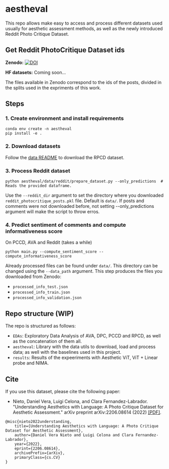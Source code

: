 # aestheval

This repo allows make easy to access and process different datasets used usually for aesthetic assessment methods, as well as the newly introduced Reddit Photo Critique Dataset.

## Get Reddit PhotoCritique Dataset ids
__Zenodo:__ [![DOI](https://zenodo.org/badge/DOI/10.5281/zenodo.6656802.svg)](https://zenodo.org/record/6985507)


__HF datasets:__ Coming soon...

The files available in Zenodo correspond to the ids of the posts, divided in the splits used in the expriments of this work.

## Steps

### 1. Create environment and install requirements

```
conda env create -n aestheval
pip install -e .
```

### 2. Download datasets

Follow the [data README](https://github.com/mediatechnologycenter/aestheval/tree/main/data) to download the RPCD dataset.

### 3. Process Reddit dataset

```
python aestheval/data/reddit/prepare_dataset.py --only_predictions  # Reads the provided dataframe.
```

Use the `--reddit_dir` argument to set the directory where you downloaded ``reddit_photocritique_posts.pkl`` file. Default is `data/`. If posts and comments were not downloaded before, not setting --only_predictions argument will make the script to throw erros.

### 4. Predict sentiment of comments and compute informativeness score

On PCCD, AVA and Reddit (takes a while)

```
python main.py --compute_sentiment_score --compute_informativeness_score
```

Already processed files can be found under `data/`. This directory can be changed using the `--data_path` argument. This step produces the files you downloaded from Zenodo:
- ``processed_info_test.json`` 
- ``processed_info_train.json`` 
- ``processed_info_validation.json``

## Repo structure (WIP)

The repo is structured as follows:
- `EDAs`: Exploratory Data Analysis of AVA, DPC, PCCD and RPCD, as well as the concatenation of them all.
- `aestheval`: Library with the data utils to download, load and process data; as well with the baselines used in this project.
- `results`: Results of the expeeriments with Aesthetic ViT, ViT + Linear probe and NIMA.


## Cite
If you use this dataset, please cite the following paper:
* Nieto, Daniel Vera, Luigi Celona, and Clara Fernandez-Labrador. "Understanding Aesthetics with Language: A Photo Critique Dataset for Aesthetic Assessment." arXiv preprint arXiv:2206.08614 (2022) [[PDF]](https://arxiv.org/abs/2206.08614).

```
@misc{nieto2022understanding,
    title={Understanding Aesthetics with Language: A Photo Critique Dataset for Aesthetic Assessment},
    author={Daniel Vera Nieto and Luigi Celona and Clara Fernandez-Labrador},
    year={2022},
    eprint={2206.08614},
    archivePrefix={arXiv},
    primaryClass={cs.CV}
}
```
